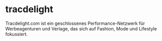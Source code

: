 # tracdelight

<div class="container-toc"></div>

Tracdelight.com ist ein geschlossenes Performance-Netzwerk für Werbeagenturen und Verlage, das sich auf Fashion, Mode und Lifestyle fokussiert.